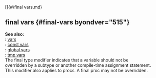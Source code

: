 []{#/final vars.md}    
## final vars {#final-vars byondver="515"}    
**See also:**    
:   [vars](/var)    
:   [const vars](/var/const)    
:   [global vars](/var/global)    
:   [tmp vars](/var/tmp)    
The final type modifier indicates that a variable should not be    
overridden by a subtype or another compile-time assignment statement.    
This modifier also applies to procs. A final proc may not be overridden.  